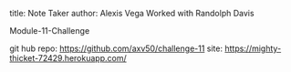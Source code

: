 title: Note Taker author: Alexis Vega Worked with Randolph Davis

Module-11-Challenge

git hub repo:
https://github.com/axv50/challenge-11
site:
https://mighty-thicket-72429.herokuapp.com/